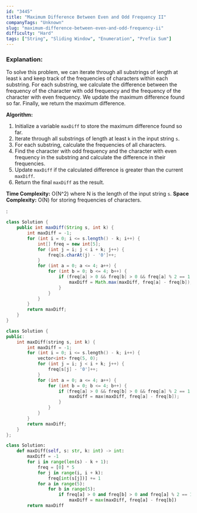 ```yaml
---
id: "3445"
title: "Maximum Difference Between Even and Odd Frequency II"
companyTags: "Unknown"
slug: "maximum-difference-between-even-and-odd-frequency-ii"
difficulty: "Hard"
tags: ["String", "Sliding Window", "Enumeration", "Prefix Sum"]
---
```


### Explanation:

To solve this problem, we can iterate through all substrings of length at least `k` and keep track of the frequencies of characters within each substring. For each substring, we calculate the difference between the frequency of the character with odd frequency and the frequency of the character with even frequency. We update the maximum difference found so far. Finally, we return the maximum difference.

**Algorithm:**
1. Initialize a variable `maxDiff` to store the maximum difference found so far.
2. Iterate through all substrings of length at least `k` in the input string `s`.
3. For each substring, calculate the frequencies of all characters.
4. Find the character with odd frequency and the character with even frequency in the substring and calculate the difference in their frequencies.
5. Update `maxDiff` if the calculated difference is greater than the current `maxDiff`.
6. Return the final `maxDiff` as the result.

**Time Complexity:** O(N^2) where N is the length of the input string `s`.
**Space Complexity:** O(N) for storing frequencies of characters.

:

```java
class Solution {
    public int maxDiff(String s, int k) {
        int maxDiff = -1;
        for (int i = 0; i <= s.length() - k; i++) {
            int[] freq = new int[5];
            for (int j = i; j < i + k; j++) {
                freq[s.charAt(j) - '0']++;
            }
            for (int a = 0; a <= 4; a++) {
                for (int b = 0; b <= 4; b++) {
                    if (freq[a] > 0 && freq[b] > 0 && freq[a] % 2 == 1 && freq[b] % 2 == 0) {
                        maxDiff = Math.max(maxDiff, freq[a] - freq[b]);
                    }
                }
            }
        }
        return maxDiff;
    }
}
```

```cpp
class Solution {
public:
    int maxDiff(string s, int k) {
        int maxDiff = -1;
        for (int i = 0; i <= s.length() - k; i++) {
            vector<int> freq(5, 0);
            for (int j = i; j < i + k; j++) {
                freq[s[j] - '0']++;
            }
            for (int a = 0; a <= 4; a++) {
                for (int b = 0; b <= 4; b++) {
                    if (freq[a] > 0 && freq[b] > 0 && freq[a] % 2 == 1 && freq[b] % 2 == 0) {
                        maxDiff = max(maxDiff, freq[a] - freq[b]);
                    }
                }
            }
        }
        return maxDiff;
    }
};
```

```python
class Solution:
    def maxDiff(self, s: str, k: int) -> int:
        maxDiff = -1
        for i in range(len(s) - k + 1):
            freq = [0] * 5
            for j in range(i, i + k):
                freq[int(s[j])] += 1
            for a in range(5):
                for b in range(5):
                    if freq[a] > 0 and freq[b] > 0 and freq[a] % 2 == 1 and freq[b] % 2 == 0:
                        maxDiff = max(maxDiff, freq[a] - freq[b])
        return maxDiff
```